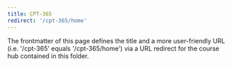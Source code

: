 ```yaml
---
title: CPT-365
redirect: '/cpt-365/home'
---
```


The frontmatter of this page defines the title and a more user-friendly URL (i.e. '/cpt-365' equals '/cpt-365/home') via a URL redirect for the course hub contained in this folder.
